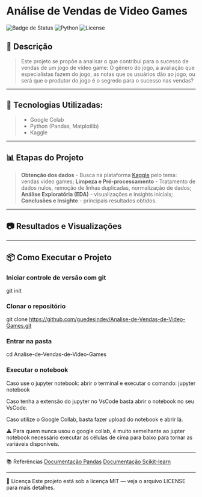 # Análise de Vendas de Video Games
![Badge de Status](https://img.shields.io/badge/status-em_desenvolvimento-yellow) 
![Python](https://img.shields.io/badge/python-3.10+-blue.svg) 
![License](https://img.shields.io/badge/license-MIT-green)

## 📌 Descrição

> Este projeto se propõe a analisar o que contribui para o sucesso de vendas de um jogo de video game: O gênero do jogo, a avaliação que especialistas fazem do jogo, as notas que os usuários dão ao jogo, ou será que o produtor do jogo é o segredo para o sucesso nas vendas?

---
## 🚀 Tecnologias Utilizadas:
> - Google Colab
> - Python (Pandas, Matplotlib)
> - Kaggle

---
## 📊 Etapas do Projeto
> **Obtenção dos dados** - Busca na plataforma [Kaggle](https://www.kaggle.com/datasets) pelo tema: vendas video games;
> **Limpeza e Pré-processamento** - Tratamento de dados nulos, remoção de linhas duplicadas, normalização de dados;
> **Análise Exploratória (EDA)** - visualizações e insights iniciais;
> **Conclusões e Insighte** - principais resultados obtidos.

---
## 📷 Resultados e Visualizações

---
##  📦 Como Executar o Projeto


### Iniciar controle de versão com git
git init

### Clonar o repositório
git clone https://github.com/guedesindev/Analise-de-Vendas-de-Video-Games.git

### Entrar na pasta
cd Analise-de-Vendas-de-Video-Games

### Executar o notebook
Caso use o jupyter notebook:
abrir o terminal e executar o comando: jupyter notebook

Caso tenha a extensão do jupyter no VsCode basta abrir o notebook no seu VsCode.

Caso utilize o Google Collab, basta fazer upload do notebook e abrir lá.

⚠️ Para quem nunca usou o google collab, é muito semelhante ao jupter notebook necessário executar as células de cima para baixo para tornar as variáveis disponíveis.

---
📚 Referências
[Documentação Pandas](https://pandas.pydata.org/docs/)
[Documentação Scikit-learn](https://matplotlib.org/stable/)

---
📄 Licença
Este projeto está sob a licença MIT — veja o arquivo LICENSE para mais detalhes.
